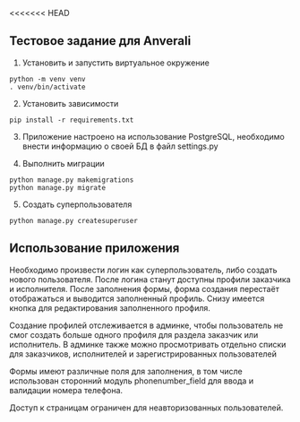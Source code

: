 <<<<<<< HEAD
## Тестовое задание для Anverali

1. Установить и запустить виртуальное окружение
```
python -m venv venv
. venv/bin/activate
```

2. Установить зависимости 
```
pip install -r requirements.txt
```

3. Приложение настроено на использование PostgreSQL, необходимо внести информацию 
о своей БД в файл settings.py 


4. Выполнить миграции
```
python manage.py makemigrations
python manage.py migrate
```
5. Создать суперпользователя
```
python manage.py createsuperuser
```

## Использование приложения

Необходимо произвести логин как суперпользователь, либо создать нового пользователя.
После логина станут доступны профили заказчика и исполнителя. После заполнения формы, 
форма создания перестаёт отображаться и выводится заполненный профиль. Снизу 
имеется кнопка для редактирования заполненного профиля.

Создание профилей отслеживается в админке, чтобы пользователь не смог 
создать больше одного профиля для раздела заказчик или исполнитель. В админке также можно 
просмотривать отдельно списки для заказчиков, исполнителей и зарегистрированных пользователей

Формы имеют различные поля для заполнения, в том числе использован сторонний модуль
phonenumber_field для ввода и валидации номера телефона.

Доступ к страницам ограничен для неавторизованных пользователей.



